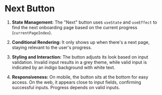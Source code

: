 # Next Button

1. **State Management:** The "Next" button uses `useState` and `useEffect` to find the next onboarding page based on the current progress (`currentPageIndex`).

2. **Conditional Rendering:** It only shows up when there's a next page, staying relevant to the user's progress.

3. **Styling and Interaction:** The button adjusts its look based on input validation. Invalid input results in a grey theme, while valid input is indicated by an indigo background with white text.

4. **Responsiveness:** On mobile, the button sits at the bottom for easy access. On the web, it appears close to input fields, confirming successful inputs. Progress depends on valid inputs.